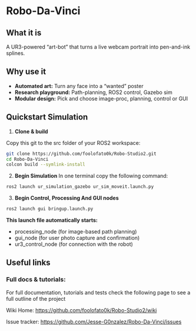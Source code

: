 # Robo-Da-Vinci

## What it is
A UR3-powered “art-bot” that turns a live webcam portrait into pen-and-ink splines.  

## Why use it
- **Automated art:**  Turn any face into a “wanted” poster  
- **Research playground:**  Path-planning, ROS2 control, Gazebo sim  
- **Modular design:**  Pick and choose image-proc, planning, control or GUI  

## Quickstart Simulation

1. **Clone & build**

Copy this git to the src folder of your ROS2 workspace:  
```bash
git clone https://github.com/foolofato0k/Robo-Studio2.git
cd Robo-Da-Vinci
colcon build --symlink-install
```
2. **Begin Simulation**
In one terminal copy the following command:
```bash
ros2 launch ur_simulation_gazebo ur_sim_moveit.launch.py
```
3. **Begin Control, Processing And GUI nodes**
```bash
ros2 launch gui bringup.launch.py
```
**This launch file automatically starts:**

* processing_node (for image-based path planning)
* gui_node (for user photo capture and confirmation)
* ur3_control_node (for connection with the robot)



## Useful links
### Full docs & tutorials: 

For full documentation, tutorials and tests check the following page to see a full outline of the project

Wiki Home: https://github.com/foolofato0k/Robo-Studio2/wiki

Issue tracker: https://github.com/Jesse-G0nzalez/Robo-Da-Vinci/issues
